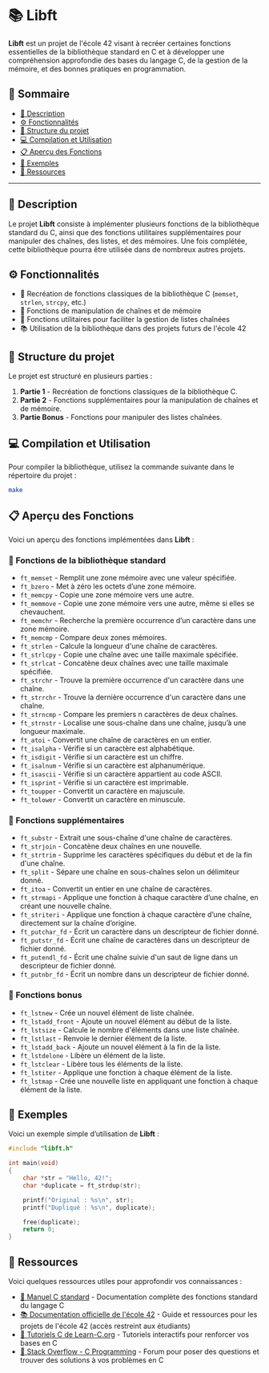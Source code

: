 # 📚 Libft

**Libft** est un projet de l'école 42 visant à recréer certaines fonctions essentielles de la bibliothèque standard en C et à développer une compréhension approfondie des bases du langage C, de la gestion de la mémoire, et des bonnes pratiques en programmation.

## 📑 Sommaire
- [📘 Description](#description)
- [⚙️ Fonctionnalités](#fonctionnalités)
- [📂 Structure du projet](#structure-du-projet)
- [💻 Compilation et Utilisation](#compilation-et-utilisation)
- [📋 Aperçu des Fonctions](#aperçu-des-fonctions)
- [📝 Exemples](#exemples)
- [🔗 Ressources](#ressources)

---

## 📘 Description

Le projet **Libft** consiste à implémenter plusieurs fonctions de la bibliothèque standard du C, ainsi que des fonctions utilitaires supplémentaires pour manipuler des chaînes, des listes, et des mémoires. Une fois complétée, cette bibliothèque pourra être utilisée dans de nombreux autres projets.

## ⚙️ Fonctionnalités

- 🔧 Recréation de fonctions classiques de la bibliothèque C (`memset`, `strlen`, `strcpy`, etc.)
- 🧵 Fonctions de manipulation de chaînes et de mémoire
- 📜 Fonctions utilitaires pour faciliter la gestion de listes chaînées
- 📚 Utilisation de la bibliothèque dans des projets futurs de l'école 42

## 📂 Structure du projet

Le projet est structuré en plusieurs parties :

1. **Partie 1** - Recréation de fonctions classiques de la bibliothèque C.
2. **Partie 2** - Fonctions supplémentaires pour la manipulation de chaînes et de mémoire.
3. **Partie Bonus** - Fonctions pour manipuler des listes chaînées.

## 💻 Compilation et Utilisation

Pour compiler la bibliothèque, utilisez la commande suivante dans le répertoire du projet :

```bash
make
```
## 📋 Aperçu des Fonctions

Voici un aperçu des fonctions implémentées dans **Libft** :

### 🔹 Fonctions de la bibliothèque standard

- `ft_memset` - Remplit une zone mémoire avec une valeur spécifiée.
- `ft_bzero` - Met à zéro les octets d’une zone mémoire.
- `ft_memcpy` - Copie une zone mémoire vers une autre.
- `ft_memmove` - Copie une zone mémoire vers une autre, même si elles se chevauchent.
- `ft_memchr` - Recherche la première occurrence d’un caractère dans une zone mémoire.
- `ft_memcmp` - Compare deux zones mémoires.
- `ft_strlen` - Calcule la longueur d'une chaîne de caractères.
- `ft_strlcpy` - Copie une chaîne avec une taille maximale spécifiée.
- `ft_strlcat` - Concatène deux chaînes avec une taille maximale spécifiée.
- `ft_strchr` - Trouve la première occurrence d'un caractère dans une chaîne.
- `ft_strrchr` - Trouve la dernière occurrence d'un caractère dans une chaîne.
- `ft_strncmp` - Compare les premiers n caractères de deux chaînes.
- `ft_strnstr` - Localise une sous-chaîne dans une chaîne, jusqu’à une longueur maximale.
- `ft_atoi` - Convertit une chaîne de caractères en un entier.
- `ft_isalpha` - Vérifie si un caractère est alphabétique.
- `ft_isdigit` - Vérifie si un caractère est un chiffre.
- `ft_isalnum` - Vérifie si un caractère est alphanumérique.
- `ft_isascii` - Vérifie si un caractère appartient au code ASCII.
- `ft_isprint` - Vérifie si un caractère est imprimable.
- `ft_toupper` - Convertit un caractère en majuscule.
- `ft_tolower` - Convertit un caractère en minuscule.

### 🔹 Fonctions supplémentaires

- `ft_substr` - Extrait une sous-chaîne d'une chaîne de caractères.
- `ft_strjoin` - Concatène deux chaînes en une nouvelle.
- `ft_strtrim` - Supprime les caractères spécifiques du début et de la fin d'une chaîne.
- `ft_split` - Sépare une chaîne en sous-chaînes selon un délimiteur donné.
- `ft_itoa` - Convertit un entier en une chaîne de caractères.
- `ft_strmapi` - Applique une fonction à chaque caractère d’une chaîne, en créant une nouvelle chaîne.
- `ft_striteri` - Applique une fonction à chaque caractère d’une chaîne, directement sur la chaîne d’origine.
- `ft_putchar_fd` - Écrit un caractère dans un descripteur de fichier donné.
- `ft_putstr_fd` - Écrit une chaîne de caractères dans un descripteur de fichier donné.
- `ft_putendl_fd` - Écrit une chaîne suivie d'un saut de ligne dans un descripteur de fichier donné.
- `ft_putnbr_fd` - Écrit un nombre dans un descripteur de fichier donné.

### 🔹 Fonctions bonus

- `ft_lstnew` - Crée un nouvel élément de liste chaînée.
- `ft_lstadd_front` - Ajoute un nouvel élément au début de la liste.
- `ft_lstsize` - Calcule le nombre d'éléments dans une liste chaînée.
- `ft_lstlast` - Renvoie le dernier élément de la liste.
- `ft_lstadd_back` - Ajoute un nouvel élément à la fin de la liste.
- `ft_lstdelone` - Libère un élément de la liste.
- `ft_lstclear` - Libère tous les éléments de la liste.
- `ft_lstiter` - Applique une fonction à chaque élément de la liste.
- `ft_lstmap` - Crée une nouvelle liste en appliquant une fonction à chaque élément de la liste.


## 📝 Exemples

Voici un exemple simple d’utilisation de **Libft** :

```c
#include "libft.h"

int main(void)
{
    char *str = "Hello, 42!";
    char *duplicate = ft_strdup(str);

    printf("Original : %s\n", str);
    printf("Dupliqué : %s\n", duplicate);

    free(duplicate);
    return 0;
}
```
## 🔗 Ressources

Voici quelques ressources utiles pour approfondir vos connaissances :

- [📘 Manuel C standard](https://man7.org/linux/man-pages/dir_section_3.html) - Documentation complète des fonctions standard du langage C
- [📚 Documentation officielle de l'école 42](https://projects.intra.42.fr) - Guide et ressources pour les projets de l'école 42 (accès restreint aux étudiants)
- [📖 Tutoriels C de Learn-C.org](https://www.learn-c.org/) - Tutoriels interactifs pour renforcer vos bases en C
- [📜 Stack Overflow - C Programming](https://stackoverflow.com/questions/tagged/c) - Forum pour poser des questions et trouver des solutions à vos problèmes en C

